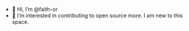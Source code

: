 - 👋 Hi, I’m @faith-or
- 👀 I’m interested in contributing to open source more. I am new to this space.

<!---
faith-or/faith-or is a ✨ special ✨ repository because its `README.md` (this file) appears on your GitHub profile.
You can click the Preview link to take a look at your changes.
--->
